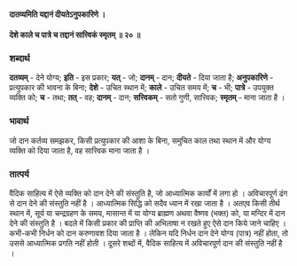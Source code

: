 #### दातव्यमिति यद्दानं दीयतेऽनुपकारिणे ।
#### देशे काले च पात्रे च तद्दानं सात्त्विकं स्मृतम् ॥ २० ॥

### शब्दार्थ

**दतव्यम्** - देने योग्य; **इति** - इस प्रकार; **यत्** - जो; **दानम्** - दान; **दीयते** - दिया जाता है; **अनुपकारिणे** - प्रत्युपकार की भावना के बिना; **देशे** - उचित स्थान में; **काले** - उचित समय में; **च** - भी; **पात्रे** - उपयुक्त व्यक्ति को; **च** - तथा; **तत्** - वह; **दानम्** - दान; **सत्त्विकम्** - सतो गुणी, सात्त्विक; **स्मृतम्** - माना जाता है ।

### भावार्थ

जो दान कर्तव्य समझकर, किसी प्रत्युपकार की आशा के बिना, समुचित काल तथा स्थान में और योग्य व्यक्ति को दिया जाता है, वह सात्त्विक माना जाता है ।

### तात्पर्य

वैदिक साहित्य में ऐसे व्यक्ति को दान देने की संस्तुति है, जो आध्यात्मिक कार्यों में लगा हो । अविचारपूर्ण ढंग से दान देने की संस्तुति नहीं है । आध्यात्मिक सिद्धि को सदैव ध्यान में रखा जाता है । अतएव किसी तीर्थ स्थान में, सूर्य या चन्द्रग्रहण के समय, मासान्त में या योग्य ब्राह्मण अथवा वैष्णव (भक्त) को, या मन्दिर में दान देने की संस्तुति है । बदले में किसी प्रकार की प्राप्ति की अभिलाषा न रखते हुए ऐसे दान किये जाने चाहिए । कभी-कभी निर्धन को दान करुणावश दिया जाता है । लेकिन यदि निर्धन दान देने योग्य (पात्र) नहीं होता, तो उससे आध्यात्मिक प्रगति नहीं होती । दूसरे शब्दों में, वैदिक साहित्य में अविचारपूर्ण दान की संस्तुति नहीं है ।